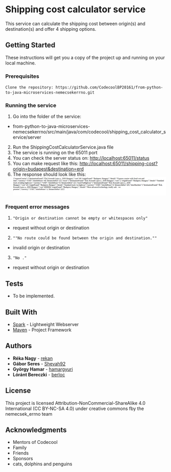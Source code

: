 # Shipping cost calculator service

This service can calculate the shipping cost between origin(s) and destination(s) and offer 4 shipping options. 

## Getting Started

These instructions will get you a copy of the project up and running on your local machine.

### Prerequisites


```
Clone the repository: https://github.com/CodecoolBP20161/from-python-to-java-microservices-nemecsekerrno.git
```

### Running the service


1. Go into the folder of the service: 
  - from-python-to-java-microservices-nemecsekerrno/src/main/java/com/codecool/shipping_cost_calculator_service/server
2. Run the ShippingCostCalculatorService.java file
3. The service is running on the 65011 port
4. You can check the server status on: [http://localhost:65011/status](http://localhost:65011/status)
5. You can make request like this: [http://localhost:65011/shipping-cost?origin=budapest&destination=erd](http://localhost:65011/shipping-cost?origin=budapest&destination=erd)
6. The response should look like this: ![](https://github.com/CodecoolBP20161/from-python-to-java-microservices-nemecsekerrno/blob/storyID_42/src/main/java/com/codecool/shipping_cost_calculator_service/shippingserviceresponse.png)

### Frequent error messages

1. ```"Origin or destination cannot be empty or whitespaces only"```
 - request without origin or destination
2. ```""No route could be found between the origin and destination.""```
 - invalid origin or destination
3. ```"No ."```
 - request without origin or destination

## Tests
* To be implemented.

## Built With

* [Spark](http://sparkjava.com/documentation.html) - Lightweight Webserver
* [Maven](https://maven.apache.org/) - Project Framework


## Authors

* **Réka Nagy** - [rekan](https://github.com/rekan)
* **Gábor Seres** - [Shevah92](https://github.com/Shevah92)
* **György Hamar** - [hamargyuri](https://github.com/hamargyuri)
* **Lóránt Bereczki** - [berloc](https://github.com/berloc)




## License

This project is licensed Attribution-NonCommercial-ShareAlike 4.0 International (CC BY-NC-SA 4.0) under creative commons
fby the nemecsek_errno team

## Acknowledgments

* Mentors of Codecool
* Family
* Friends
* Sponsors
* cats, dolphins and penguins